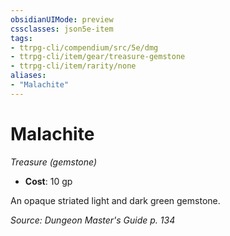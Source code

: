 ```yaml
---
obsidianUIMode: preview
cssclasses: json5e-item
tags:
- ttrpg-cli/compendium/src/5e/dmg
- ttrpg-cli/item/gear/treasure-gemstone
- ttrpg-cli/item/rarity/none
aliases: 
- "Malachite"
---
```

# Malachite
*Treasure (gemstone)*  


- **Cost**: 10 gp

An opaque striated light and dark green gemstone.

*Source: Dungeon Master's Guide p. 134*